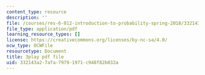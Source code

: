 ```yaml
---
content_type: resource
description: ''
file: /courses/res-6-012-introduction-to-probability-spring-2018/332143a27afa79791971c948f82b032a_sG3_Bveu_cA.pdf
file_type: application/pdf
learning_resource_types: []
license: https://creativecommons.org/licenses/by-nc-sa/4.0/
ocw_type: OCWFile
resourcetype: Document
title: 3play pdf file
uid: 332143a2-7afa-7979-1971-c948f82b032a
---
```

